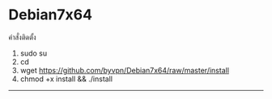 # Debian7x64

คำสั่งติดตั้ง

1. sudo su
2. cd
3. wget https://github.com/byvpn/Debian7x64/raw/master/install
4. chmod +x install && ./install

----------
